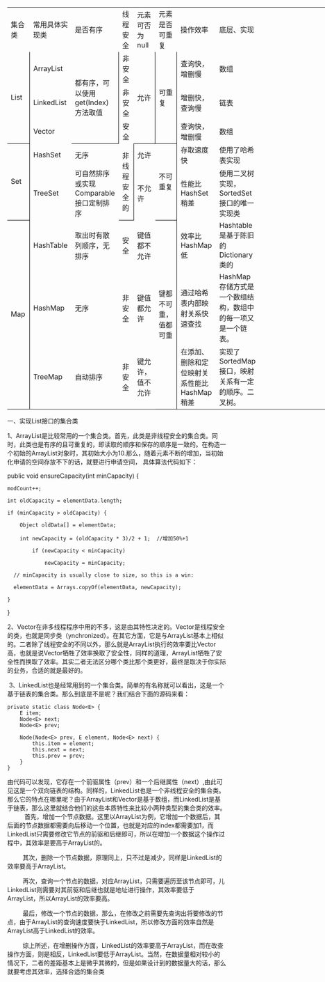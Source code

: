 <table width="1120" border="0" cellpadding="0" cellspacing="0" style="width:840.00pt;border-collapse:collapse;table-layout:fixed;">
   <colgroup><col width="140" span="256" class="xl69" style="mso-width-source:userset;mso-width-alt:4480;">
   </colgroup><tbody><tr height="40" class="xl65" style="height:30.00pt;mso-height-source:userset;mso-height-alt:600;">
    <td class="xl70" height="40" width="140" style="height:30.00pt;width:105.00pt;" x:str="">集合类</td>
    <td class="xl70" width="140" style="width:105.00pt;" x:str="">常用具体实现类</td>
    <td class="xl70" width="140" style="width:105.00pt;" x:str="">是否有序</td>
    <td class="xl70" width="140" style="width:105.00pt;" x:str="">线程安全</td>
    <td class="xl71" width="140" style="width:105.00pt;" x:str="">元素可否为<font class="font32">null</font></td>
    <td class="xl70" width="140" style="width:105.00pt;" x:str="">元素是否可重复</td>
    <td class="xl70" width="140" style="width:105.00pt;" x:str="">操作效率</td>
    <td class="xl72" width="140" style="width:105.00pt;" x:str="">底层、实现</td>
   </tr>
   <tr height="40" class="xl66" style="height:30.00pt;mso-height-source:userset;mso-height-alt:600;">
    <td class="xl73" height="120" rowspan="3" style="height:90.00pt;border-right:.5pt solid windowtext;border-bottom:.5pt solid windowtext;" x:str="">List</td>
    <td class="xl74" x:str="">ArrayList</td>
    <td class="xl75" rowspan="3" style="border-right:.5pt solid windowtext;border-bottom:.5pt solid windowtext;" x:str="">都有序，可以使用get(Index)方法取值</td>
    <td class="xl74" x:str="">非安全</td>
    <td class="xl73" rowspan="3" style="border-right:.5pt solid windowtext;border-bottom:.5pt solid windowtext;" x:str="">允许</td>
    <td class="xl73" rowspan="3" style="border-right:.5pt solid windowtext;border-bottom:.5pt solid windowtext;" x:str="">可重复</td>
    <td class="xl76" x:str="">查询快，增删慢</td>
    <td class="xl76" x:str="">数组</td>
   </tr>
   <tr height="40" class="xl66" style="height:30.00pt;mso-height-source:userset;mso-height-alt:600;">
    <td class="xl76" x:str="">LinkedList</td>
    <td class="xl74" x:str="">非安全</td>
    <td class="xl79" x:str="">增删快，查询慢</td>
    <td class="xl76" x:str="">链表</td>
   </tr>
   <tr height="40" class="xl66" style="height:30.00pt;mso-height-source:userset;mso-height-alt:600;">
    <td class="xl74" x:str="">Vector</td>
    <td class="xl79" x:str="">安全</td>
    <td class="xl76" x:str="">查询快，增删慢</td>
    <td class="xl76" x:str="">数组</td>
   </tr>
   <tr height="40" class="xl67" style="height:30.00pt;mso-height-source:userset;mso-height-alt:600;">
    <td class="xl80" height="130.67" rowspan="2" style="height:98.00pt;border-right:.5pt solid windowtext;border-bottom:.5pt solid windowtext;" x:str="">Set</td>
    <td class="xl81" x:str="">HashSet</td>
    <td class="xl82" x:str="">无序</td>
    <td class="xl80" rowspan="2" style="border-right:.5pt solid windowtext;border-bottom:.5pt solid windowtext;" x:str="">非线程安全的</td>
    <td class="xl82" x:str="">允许</td>
    <td class="xl80" rowspan="2" style="border-right:.5pt solid windowtext;border-bottom:.5pt solid windowtext;" x:str="">不可重复</td>
    <td class="xl82" x:str="">存取速度快</td>
    <td class="xl82" x:str="">使用了哈希表实现</td>
   </tr>
   <tr height="90.67" class="xl67" style="height:68.00pt;mso-height-source:userset;mso-height-alt:1360;">
    <td class="xl81" x:str="">TreeSet</td>
    <td class="xl84" x:str="">可自然排序或实现Com<font class="font33">parable</font><font class="font7">接口定制排序</font></td>
    <td class="xl82" x:str="">不允许</td>
    <td class="xl85" x:str="">性能比<font class="font34">HashSet</font><font class="font8">稍差</font></td>
    <td class="xl82" x:str="">使用二叉树实现，<font class="font11">SortedSet</font><font class="font9">接口的唯一实现类</font></td>
   </tr>
   <tr height="56" class="xl68" style="height:42.00pt;mso-height-source:userset;mso-height-alt:840;">
    <td class="xl86" height="216" rowspan="3" style="height:162.00pt;border-right:.5pt solid windowtext;border-bottom:.5pt solid windowtext;" x:str="">Map</td>
    <td class="xl87" x:str="">HashTable</td>
    <td class="xl87" x:str="">取出时有散列顺序，无排序</td>
    <td class="xl88" x:str="">安全</td>
    <td class="xl87" x:str="">键值都不允许</td>
    <td class="xl89" rowspan="3" style="border-right:.5pt solid windowtext;border-bottom:.5pt solid windowtext;" x:str="">键都不可重，值都可重</td>
    <td class="xl90" x:str="">效率比<font class="font34">HashMap</font><font class="font8">低</font></td>
    <td class="xl91" x:str="">Hashtable是基于陈旧的Dictionary类的</td>
   </tr>
   <tr height="80" class="xl68" style="height:60.00pt;mso-height-source:userset;mso-height-alt:1200;">
    <td class="xl87" x:str="">HashMap</td>
    <td class="xl87" x:str="">无序</td>
    <td class="xl87" x:str="">非安全</td>
    <td class="xl87" x:str="">键值都允许</td>
    <td class="xl88" x:str="">通过哈希表内部映射关系快速查找</td>
    <td class="xl94" x:str="">HashMap<font class="font9">存储方式是一个数组结构，数组中的每一项又是一个链表。</font></td>
   </tr>
   <tr height="80" class="xl68" style="height:60.00pt;mso-height-source:userset;mso-height-alt:1200;">
    <td class="xl87" x:str="">TreeMap</td>
    <td class="xl87" x:str="">自动排序</td>
    <td class="xl87" x:str="">非安全</td>
    <td class="xl87" x:str="">键允许，值不允许</td>
    <td class="xl90" x:str="">在添加、删除和定位映射关系性能比<font class="font34">HashMap</font><font class="font8">稍差</font></td>
    <td class="xl90" x:str="">实现了<font class="font34">SortedMap</font><font class="font8">接口，映射关系有一定的顺序。</font><font class="font9">二叉树。</font></td>
   </tr>
   <!--[if supportMisalignedColumns]-->
    <tr width="0" style="display:none;">
     <td width="140" style="width:105;"></td>
    </tr>
   <!--[endif]-->
  </tbody></table>

一、实现List接口的集合类

1、ArrayList是比较常用的一个集合类。首先，此类是非线程安全的集合类。同时，此类也是有序的且可重复的，即读取的顺序和保存的顺序是一致的。在构造一个初始的ArrayList对象时，其初始大小为10.那么，随着元素不断的增加，当初始化申请的空间存放不下的话，就要进行申请空间，
具体算法代码如下：

  public void ensureCapacity(int minCapacity) {

    modCount++; 
 
    int oldCapacity = elementData.length;  

    if (minCapacity > oldCapacity) {  

        Object oldData[] = elementData;  

        int newCapacity = (oldCapacity * 3)/2 + 1;  //增加50%+1

            if (newCapacity < minCapacity)  

                newCapacity = minCapacity; 
 
      // minCapacity is usually close to size, so this is a win: 
 
      elementData = Arrays.copyOf(elementData, newCapacity);  

    }  

 }

 2、Vector在非多线程程序中用的不多，这是由其特性决定的。Vector是线程安全的类，也就是同步类（ynchronized）。在其它方面，它是与ArrayList基本上相似的。二者除了线程安全的不同以外，那么就是ArrayList执行的效率要比Vector高，也就是说Vector牺牲了效率换取了安全性，同样的道理，ArrayList牺牲了安全性而换取了效率。其实二者无法区分哪个类比那个类更好，最终是取决于你实际的业务，合适的就是最好的。

 3、LinkedList也是经常用到的一个集合类。简单的有名称就可以看出，这是一个基于链表的集合类。那么到底是不是呢？我们结合下面的源码来看：

    private static class Node<E> {
        E item;
        Node<E> next;
        Node<E> prev;
 
        Node(Node<E> prev, E element, Node<E> next) {
            this.item = element;
            this.next = next;
            this.prev = prev;
        }
    }

由代码可以发现，它存在一个前驱属性（prev）和一个后继属性（next）,由此可见这是一个双向链表的结构。同样的，LinkedList也是一个非线程安全的集合类。那么它的特点在哪里呢？由于ArrayList和Vector是基于数组，而LinkedList是基于链表，那么这里就结合他们的这些本质特性来比较小两种类型的集合类的效率。
          首先，增加一个节点数据。这里以ArrayList为例，它增加一个数据后，其后面的节点数据都需要向后移动一个位置，也就是对应的index都需要加1，而LinkedList只需要修改它节点的前驱和后继即可，所以在增加一个数据这个操作过程中，其效率是要高于ArrayList的。

         其次，删除一个节点数据，原理同上，只不过是减少，同样是LinkedList的效率要高于ArrayList。

         再次，查询一个节点的数据，对应ArrayList，只需要遍历至该节点即可，儿LinkedList则需要对其前驱和后继也就是地址进行操作，其效率要低于ArrayList，所以ArrayList的效率要高。

         最后，修改一个节点的数据，那么，在修改之前需要先查询出将要修改的节点，由于ArrayList的查询速度要快于LinkedList，所以修改方面的效率自然是ArrayList高于LinkedList的效率。

         综上所述，在增删操作方面，LinkedList的效率要高于ArrayList，而在改查操作方面，则是相反，LinkedList要低于ArrayList。当然，在数据量相对较小的情况下，二者的差距基本上是微乎其微的，但是如果设计到的数据量大的话，那么就要考虑其效率，选择合适的集合类